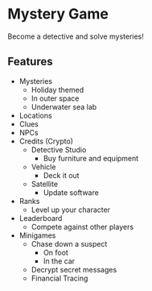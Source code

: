 # Mystery Game

Become a detective and solve mysteries!

## Features

- Mysteries
  - Holiday themed
  - In outer space
  - Underwater sea lab
- Locations
- Clues
- NPCs
- Credits (Crypto)
  - Detective Studio
    - Buy furniture and equipment
  - Vehicle
    - Deck it out
  - Satellite
    - Update software
- Ranks
  - Level up your character
- Leaderboard
  - Compete against other players
- Minigames
  - Chase down a suspect
    - On foot
    - In the car
  - Decrypt secret messages
  - Financial Tracing
